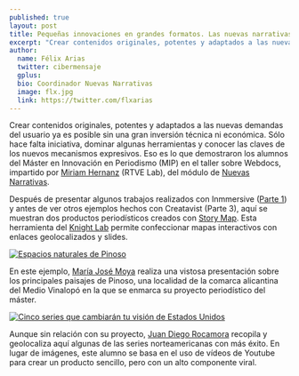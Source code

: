 ```yaml
---
published: true
layout: post
title: Pequeñas innovaciones en grandes formatos. Las nuevas narrativas de los alumnos del MIP (2)&#58 Storymap
excerpt: "Crear contenidos originales, potentes y adaptados a las nuevas demandas del usuario ya es posible sin una gran inversión técnica ni económica. Sólo hace falta iniciativa, dominar algunas herramientas y conocer las claves de los nuevos mecanismos expresivos. Eso es lo que aprenden los alumnos del Máster en Innovación en Periodismo (MIP)."
author:
  name: Félix Arias
  twitter: cibermensaje
  gplus:  
  bio: Coordinador Nuevas Narrativas
  image: flx.jpg
  link: https://twitter.com/flxarias
---
```

Crear contenidos originales, potentes y adaptados a las nuevas demandas del usuario ya es posible sin una gran inversión técnica ni económica. Sólo hace falta iniciativa, dominar algunas herramientas y conocer las claves de los nuevos mecanismos expresivos. Eso es lo que demostraron los alumnos del Máster en Innovación en Periodismo (MIP) en el taller sobre Webdocs, impartido por [Miriam Hernanz](https://twitter.com/miriamhernanz) (RTVE Lab), del módulo de [Nuevas Narrativas](http://mip.umh.es/programa.htm#narrativas).

Después de presentar algunos trabajos realizados con Inmmersive ([Parte 1](http://mip.umh.es/blog/2015/07/05/innovacion-narrativas-formatos/)) y antes de ver otros ejemplos hechos con Creatavist (Parte 3), aquí se muestran dos productos periodísticos creados con [Story Map](https://storymap.knightlab.com/). Esta herramienta del [Knight Lab](http://mip.umh.es/blog/2015/05/20/frontera-innovacion-knightlab/) permite confeccionar mapas interactivos con enlaces geolocalizados y slides.

[![Espacios naturales de Pinoso](https://dl.dropboxusercontent.com/u/3578704/shots/blogpics/Storymap%202.jpg)](http://s3.amazonaws.com/uploads.knightlab.com/storymapjs/8b55a79c69a89b4d3827d6e076befb0f/espacios-naturales-de-pinoso/draft.html)

En este ejemplo, [María José Moya](https://twitter.com/majosmv) realiza una vistosa presentación sobre los principales paisajes de Pinoso, una localidad de la comarca alicantina del Medio Vinalopó en la que se enmarca su proyecto periodístico del máster.

[![Cinco series que cambiarán tu visión de Estados Unidos](https://dl.dropboxusercontent.com/u/3578704/shots/blogpics/Storymap%201.jpg)](http://s3.amazonaws.com/uploads.knightlab.com/storymapjs/a088a877f2a59e400990f23581c1ce63/cinco-series-que-cambiaran-tu-vision-de-eeuu/index.html)

Aunque sin relación con su proyecto, [Juan Diego Rocamora](https://twitter.com/jico1) recopila y geolocaliza aquí algunas de las series norteamericanas con más éxito. En lugar de imágenes, este alumno se basa en el uso de vídeos de Youtube para crear un producto sencillo, pero con un alto componente viral.